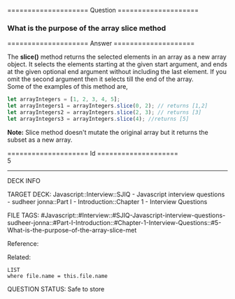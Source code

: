 ==================== Question ====================  

### What is the purpose of the array slice method  

==================== Answer ====================  

The **slice()** method returns the selected elements in an array as a new array
object. It selects the elements starting at the given start argument, and ends
at the given optional end argument without including the last element. If you
omit the second argument then it selects till the end of the array.  
Some of the examples of this method are,

```javascript
let arrayIntegers = [1, 2, 3, 4, 5];
let arrayIntegers1 = arrayIntegers.slice(0, 2); // returns [1,2]
let arrayIntegers2 = arrayIntegers.slice(2, 3); // returns [3]
let arrayIntegers3 = arrayIntegers.slice(4); //returns [5]
```

**Note:** Slice method doesn't mutate the original array but it returns the
subset as a new array.

==================== Id ====================  
5

---

DECK INFO

TARGET DECK: Javascript::Interview::SJIQ - Javascript interview questions - sudheer jonna::Part I - Introduction::Chapter 1 - Interview Questions

FILE TAGS: #Javascript::#Interview::#SJIQ-Javascript-interview-questions-sudheer-jonna::#Part-I-Introduction::#Chapter-1-Interview-Questions::#5-What-is-the-purpose-of-the-array-slice-met

Reference:

Related:

```dataview
LIST
where file.name = this.file.name
```

QUESTION STATUS: Safe to store
